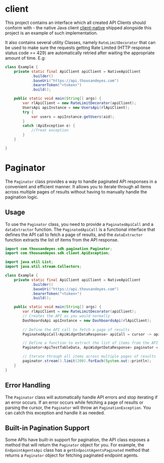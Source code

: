 # client

This project contains an interface which all created API Clients should conform with - the native
Java
client [client-native](https://github.com/thousandeyes/thousandeyes-sdk-java/tree/main/core/client-native)
shipped alongside this project is an example of such implementation.

It also contains several utility Classes, namely `RateLimitDecorator` that can be used to make sure
the requests getting Rate Limited (HTTP response status code == 429) are automatically retried after
waiting the appropriate amount of time. E.g:

````java
class Example {
    private static final ApiClient apiClient = NativeApiClient
            .builder()
            .baseUri("https://api.thousandeyes.com")
            .bearerToken("<token>")
            .build();

    public static void main(String[] args) {
        var rlApiClient = new RateLimitDecorator(apiClient);
        UsersApi apiInstance = new UsersApi(rlApiClient);
        try {
            var users = apiInstance.getUsers(aid);
        }
        catch (ApiException e) {
            //Treat exception
        }
    }

}
````


# Paginator

The `Paginator` class provides a way to handle paginated API responses in a convenient and efficient manner. It allows you to iterate through all items across multiple pages of results without having to manually handle the pagination logic.

## Usage

To use the `Paginator` class, you need to provide a `PaginatedApiCall` and a `dataExtractor` function. The `PaginatedApiCall` is a functional interface that defines the API call to fetch a page of results, and the `dataExtractor` function extracts the list of items from the API response.

```java
import com.thousandeyes.sdk.pagination.Paginator;
import com.thousandeyes.sdk.client.ApiException;

import java.util.List;
import java.util.stream.Collectors;

class Example {
    private static final ApiClient apiClient = NativeApiClient
            .builder()
            .baseUri("https://api.thousandeyes.com")
            .bearerToken("<token>")
            .build();

    public static void main(String[] args) {
        var rlApiClient = new RateLimitDecorator(apiClient);
        // Creates the API as you would normally
        DashboardsApi apiInstance = new DashboardsApi(rlApiClient);
        
        // Define the API call to fetch a page of results
        PaginatedApiCall<ApiWidgetDataResponse> apiCall = cursor -> apiInstance.getDashboardWidgetData("dashboardId", null, null, null, null, null, null, cursor, "widgetId", null);

        // Define a function to extract the list of items from the API response
        Paginator<ApiTestTableData, ApiWidgetDataResponse> paginator = new Paginator<>(apiCall, r -> r.getData().getTests());

        // Iterate through all items across multiple pages of results
        paginator.stream().limit(200).forEach(System.out::println);
    }
}
```

## Error Handling
The `Paginator` class will automatically handle API errors and stop iterating if an error occurs. If an error occurs while fetching a page of results or parsing the cursor, the `Paginator` will throw an `PaginationException`. You can catch this exception and handle it as needed.


## Built-in Pagination Support
Some APIs have built-in support for pagination, the API class exposes a method that will return the `Paginator` object for you. For example, the `EndpointAgentsApi` class has a `getEndpointAgentsPaginated` method that returns a `Paginator` object for fetching paginated endpoint agents.


